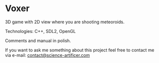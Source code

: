 # Voxer
3D game with 2D view where you are shooting meteoroids.

Technologies: C++, SDL2, OpenGL

Comments and manual in polish.

If you want to ask me something about this project feel free to contact me via e-mail: contact@science-artificer.com
